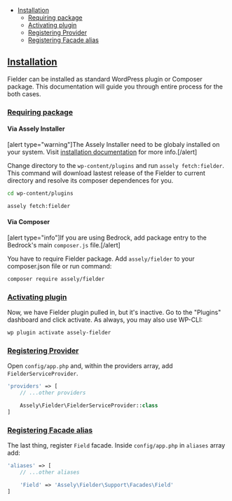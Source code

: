 - [Installation](#installation)
    + [Requiring package](#requiring-package)
    + [Activating plugin](#activating-plugin)
    + [Registering Provider](#registering-provider)
    + [Registering Facade alias](#registering-facade-alias)

<a name="installation"></a>
## [Installation](#installation)

Fielder can be installed as standard WordPress plugin or Composer package. This documentation will guide you through entire process for the both cases.

<a name="requiring-package"></a>
### [Requiring package](#requiring-package)

#### Via Assely Installer

[alert type="warning"]The Assely Installer need to be globaly installed on your system. Visit [installation documentation](/docs/installation) for more info.[/alert]

Change directory to the `wp-content/plugins` and run `assely fetch:fielder`. This command will download lastest release of the Fielder to current directory and resolve its composer dependences for you.

```bash
cd wp-content/plugins

assely fetch:fielder
```

#### Via Composer

[alert type="info"]If you are using Bedrock, add package entry to the Bedrock's main `composer.js` file.[/alert]

You have to require Fielder package. Add `assely/fielder` to your composer.json file or run command:

```bash
composer require assely/fielder
```

<a name="activating-plugin"></a>
### [Activating plugin](#activating-plugin)

Now, we have Fielder plugin pulled in, but it's inactive. Go to the "Plugins" dashboard and click activate. As always, you may also use WP-CLI:

```bash
wp plugin activate assely-fielder
```

<a name="registering-provider"></a>
### [Registering Provider](#registering-provider)

Open `config/app.php` and, within the providers array, add `FielderServiceProvider`.

```php
'providers' => [
    // ...other providers

    Assely\Fielder\FielderServiceProvider::class
]
```

<a name="registering-facade-alias"></a>
### [Registering Facade alias](#registering-facade-alias)

The last thing, register `Field` facade. Inside `config/app.php` in `aliases` array add:

```php
'aliases' => [
    // ...other aliases

    'Field' => 'Assely\Fielder\Support\Facades\Field'
]
```
